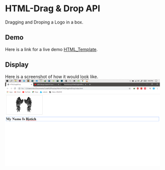 # HTML-Drag & Drop API

Dragging and Droping a Logo in a box.

## Demo

Here is a link for a live demo [HTML_Template](https://HTMLDragAndDrop.rotichtonnytonn.repl.co).

## Display
Here is a screenshot of how it would look like.
![Home Page](drag.png)